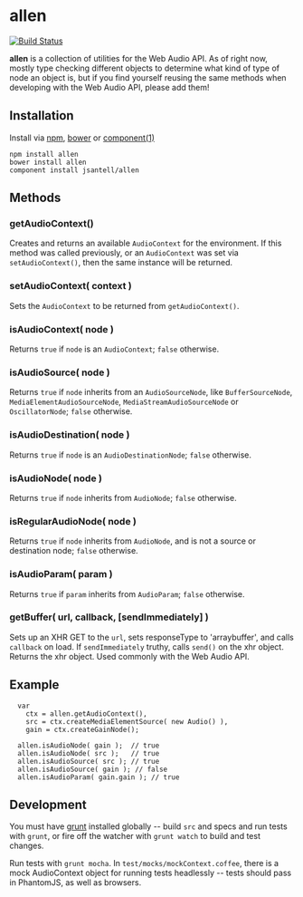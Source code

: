 allen
=====

[![Build Status](https://travis-ci.org/jsantell/allen.png)](https://travis-ci.org/jsantell/allen)

**allen** is a collection of utilities for the Web Audio API. As of right now, mostly type checking different objects to determine what kind of type of node an object is, but if you find yourself reusing the same methods when developing with the Web Audio API, please add them!

## Installation

Install via [npm](https://npmjs.org/), [bower](http://twitter.github.com/bower/) or [component\(1\)](https://github.com/component/component)

```
npm install allen
bower install allen
component install jsantell/allen
```


## Methods

### getAudioContext()

Creates and returns an available `AudioContext` for the environment. If this method was called previously, or an `AudioContext` was set via `setAudioContext()`, then the same instance will be returned.

### setAudioContext( context )

Sets the `AudioContext` to be returned from `getAudioContext()`.

### isAudioContext( node )

Returns `true` if `node` is an `AudioContext`; `false` otherwise.

### isAudioSource( node )

Returns `true` if `node` inherits from an `AudioSourceNode`, like `BufferSourceNode`, `MediaElementAudioSourceNode`, `MediaStreamAudioSourceNode` or `OscillatorNode`; `false` otherwise.

### isAudioDestination( node )

Returns `true` if `node` is an `AudioDestinationNode`; `false` otherwise.

### isAudioNode( node )

Returns `true` if `node` inherits from `AudioNode`; `false` otherwise.

### isRegularAudioNode( node )

Returns `true` if `node` inherits from `AudioNode`, and is not a source or destination node; `false` otherwise.

### isAudioParam( param )

Returns `true` if `param` inherits from `AudioParam`; `false` otherwise.

### getBuffer( url, callback, [sendImmediately] )

Sets up an XHR GET to the `url`, sets responseType to 'arraybuffer', and calls `callback` on load. If `sendImmediately` truthy, calls `send()` on the xhr object. Returns the xhr object. Used commonly with the Web Audio API.

## Example

```
  var
    ctx = allen.getAudioContext(),
    src = ctx.createMediaElementSource( new Audio() ),
    gain = ctx.createGainNode();

  allen.isAudioNode( gain );  // true
  allen.isAudioNode( src );   // true
  allen.isAudioSource( src ); // true
  allen.isAudioSource( gain ); // false
  allen.isAudioParam( gain.gain ); // true

```

## Development

You must have [grunt](https://github.com/gruntjs/grunt) installed globally -- build `src` and specs and run tests with `grunt`, or fire off the watcher with `grunt watch` to build and test changes.

Run tests with `grunt mocha`. In `test/mocks/mockContext.coffee`, there is a mock AudioContext object for running tests headlessly -- tests should pass in PhantomJS, as well as browsers.
